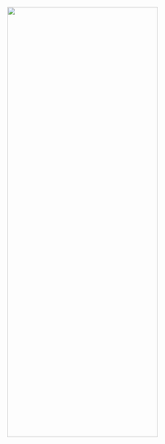 <p>
  <img src = "https://github.com/Hitesh910/map_app/assets/154861495/090acbd6-7ff5-48e4-9c4f-292c5fea1013"height="1000"width="350"/>

</p>
